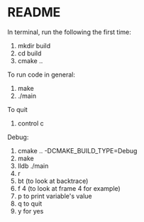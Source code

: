 # README

In terminal, run the following the first time:

1. mkdir build
2. cd build
3. cmake ..

To run code in general:

1. make
2. ./main

To quit

1. control c

Debug:

1. cmake .. -DCMAKE_BUILD_TYPE=Debug
2. make
3. lldb ./main
4. r
5. bt (to look at backtrace)
6. f 4 (to look at frame 4 for example)
7. p <variable> to print variable's value
8. q to quit
9. y for yes
